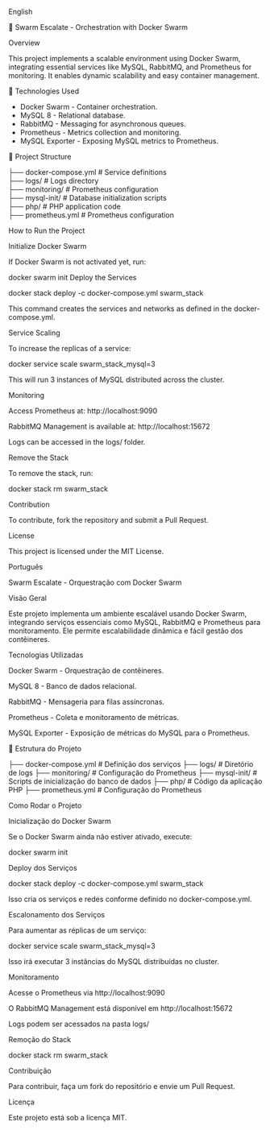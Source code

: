 English

🚀 Swarm Escalate - Orchestration with Docker Swarm

Overview

This project implements a scalable environment using Docker Swarm, integrating essential services like MySQL, RabbitMQ, and Prometheus for monitoring. It enables dynamic scalability and easy container management.

🔧 Technologies Used

- Docker Swarm - Container orchestration.
- MySQL 8 - Relational database.
- RabbitMQ - Messaging for asynchronous queues.
- Prometheus - Metrics collection and monitoring.
- MySQL Exporter - Exposing MySQL metrics to Prometheus.

📁 Project Structure

├── docker-compose.yml # Service definitions  
├── logs/ # Logs directory  
├── monitoring/ # Prometheus configuration  
├── mysql-init/ # Database initialization scripts  
├── php/ # PHP application code  
├── prometheus.yml # Prometheus configuration  

How to Run the Project

Initialize Docker Swarm

If Docker Swarm is not activated yet, run:

docker swarm init
Deploy the Services

docker stack deploy -c docker-compose.yml swarm_stack

This command creates the services and networks as defined in the docker-compose.yml.

Service Scaling

To increase the replicas of a service:

docker service scale swarm_stack_mysql=3

This will run 3 instances of MySQL distributed across the cluster.

Monitoring

Access Prometheus at:
http://localhost:9090

RabbitMQ Management is available at:
http://localhost:15672

Logs can be accessed in the logs/ folder.

Remove the Stack

To remove the stack, run:

docker stack rm swarm_stack

Contribution

To contribute, fork the repository and submit a Pull Request.

License

This project is licensed under the MIT License.



Português 
 
 Swarm Escalate - Orquestração com Docker Swarm

 Visão Geral

Este projeto implementa um ambiente escalável usando Docker Swarm, integrando serviços essenciais como MySQL, RabbitMQ e Prometheus para monitoramento. Ele permite escalabilidade dinâmica e fácil gestão dos contêineres.

 Tecnologias Utilizadas

Docker Swarm - Orquestração de contêineres.

MySQL 8 - Banco de dados relacional.

RabbitMQ - Mensageria para filas assíncronas.

Prometheus - Coleta e monitoramento de métricas.

MySQL Exporter - Exposição de métricas do MySQL para o Prometheus.

📁 Estrutura do Projeto

├── docker-compose.yml  # Definição dos serviços
├── logs/               # Diretório de logs
├── monitoring/         # Configuração do Prometheus
├── mysql-init/         # Scripts de inicialização do banco de dados
├── php/                # Código da aplicação PHP
├── prometheus.yml      # Configuração do Prometheus

 Como Rodar o Projeto

 Inicialização do Docker Swarm

Se o Docker Swarm ainda não estiver ativado, execute:

docker swarm init

 Deploy dos Serviços

docker stack deploy -c docker-compose.yml swarm_stack

Isso cria os serviços e redes conforme definido no docker-compose.yml.

 Escalonamento dos Serviços

Para aumentar as réplicas de um serviço:

docker service scale swarm_stack_mysql=3

Isso irá executar 3 instâncias do MySQL distribuídas no cluster.

 Monitoramento

Acesse o Prometheus via http://localhost:9090

O RabbitMQ Management está disponível em http://localhost:15672

Logs podem ser acessados na pasta logs/

 Remoção do Stack

docker stack rm swarm_stack

 Contribuição

Para contribuir, faça um fork do repositório e envie um Pull Request.

 Licença

Este projeto está sob a licença MIT.

